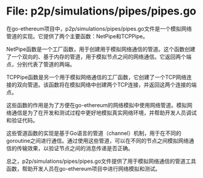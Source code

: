 # File: p2p/simulations/pipes/pipes.go

在go-ethereum项目中，p2p/simulations/pipes/pipes.go文件是一个模拟网络管道的实现。它提供了两个主要函数：NetPipe和TCPPipe。

NetPipe函数是一个工厂函数，用于创建用于模拟网络通信的管道。这个函数创建了一个双向的、基于内存的管道，用于模拟节点之间的网络通信。它返回两个端点，分别代表了管道的两端。

TCPPipe函数是另一个用于模拟网络通信的工厂函数，它创建了一个TCP网络连接的双向管道。该函数将在模拟网络中创建两个TCP连接，并返回这两个连接的端点。

这些函数的作用是为了方便在go-ethereum的网络模拟中使用网络管道。模拟网络通信是为了在开发和测试过程中更好地模拟真实网络环境，并帮助开发人员调试和验证代码。

这些管道函数的实现是基于Go语言的管道（channel）机制，用于在不同的goroutine之间进行通信。通过使用这些管道，可以在不同的节点之间模拟网络通信的传输效果，以验证节点之间的消息传递是否正确。

总之，p2p/simulations/pipes/pipes.go文件提供了用于模拟网络通信的管道工具函数，帮助开发人员在go-ethereum项目中进行网络模拟和测试。

